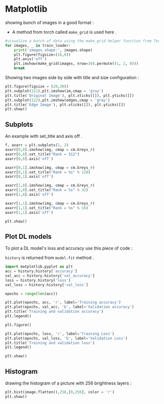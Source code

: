 # Matplotlib

showing bunch of images in a good format : 
* A method from torch called `make_grid` is used here .

```python
#visualize a batch of data using the make_grid helper function from Torchvision
for images, _ in train_loader:
    print('images.shape:', images.shape)
    plt.figure(figsize=(16,8))
    plt.axis('off')
    plt.imshow(make_grid(images, nrow=16).permute((1, 2, 0)))
    break
```

Showing two images side by side with title and size configuration : 
```python
plt.figure(figsize = (20,30))
plt.subplot(121),plt.imshow(im,cmap = 'gray')
plt.title('Original Image'), plt.xticks([]), plt.yticks([])
plt.subplot(122),plt.imshow(edges,cmap = 'gray')
plt.title('Edge Image'), plt.xticks([]), plt.yticks([])
plt.show()
```

## Subplots 
An example with set_title and axis off . 
```python
f, axarr = plt.subplots(2, 2)
axarr[0,0].imshow(img, cmap = cm.Greys_r)
axarr[0,0].set_title("Rank = 512")
axarr[0,0].axis('off')

axarr[0,1].imshow(img, cmap = cm.Greys_r)
axarr[0,1].set_title("Rank = %s" % 128)
axarr[0,1].axis('off')

axarr[1,0].imshow(img, cmap = cm.Greys_r)
axarr[1,0].set_title("Rank = %s" % 32)
axarr[1,0].axis('off')

axarr[1,1].imshow(img, cmap = cm.Greys_r)
axarr[1,1].set_title("Rank = %s" % 16)
axarr[1,1].axis('off')

plt.show()
```

## Plot DL models
To plot a DL model's loss and accuracy use this piece of code : 

`history` is returned from `model.fit` method .

```python
import matplotlib.pyplot as plt
acc = history.history['accuracy']
val_acc = history.history['val_accuracy']
loss = history.history['loss']
val_loss = history.history['val_loss']

epochs = range(len(acc))

plt.plot(epochs, acc, 'r', label='Training accuracy')
plt.plot(epochs, val_acc, 'b', label='Validation accuracy')
plt.title('Training and validation accuracy')
plt.legend()

plt.figure()

plt.plot(epochs, loss, 'r', label='Training Loss')
plt.plot(epochs, val_loss, 'b', label='Validation Loss')
plt.title('Training and validation loss')
plt.legend()

plt.show()
```

## Histogram

drawing the histogram of a picture with 256 brightness layers :

```python
plt.hist(image.flatten(),256,[0,256], color = 'r')
plt.show()
```
